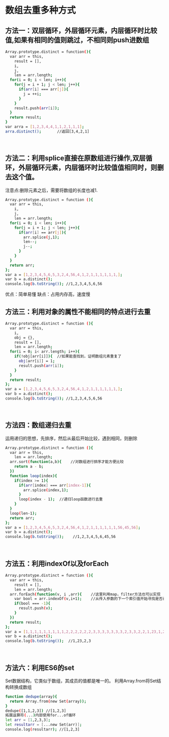 # 数组去重多种方式

## 方法一：双层循环，外层循环元素，内层循环时比较值,如果有相同的值则跳过，不相同则push进数组
```bash
Array.prototype.distinct = function(){
  var arr = this,
    result = [],
    i,
    j,
    len = arr.length;
  for(i = 0; i < len; i++){
    for(j = i + 1; j < len; j++){
      if(arr[i] === arr[j]){
        j = ++i;
      }
    }
    result.push(arr[i]);
  }
  return result;
}
var arra = [1,2,3,4,4,1,1,2,1,1,1];
arra.distinct();       //返回[3,4,2,1]
```
 
## 方法二：利用splice直接在原数组进行操作,双层循环，外层循环元素，内层循环时比较值值相同时，则删去这个值。
注意点:删除元素之后，需要将数组的长度也减1.
```bash
Array.prototype.distinct = function (){
  var arr = this,
    i,
    j,
    len = arr.length;
  for(i = 0; i < len; i++){
    for(j = i + 1; j < len; j++){
      if(arr[i] == arr[j]){
        arr.splice(j,1);
        len--;
        j--;
      }
    }
  }
  return arr;
};
var a = [1,2,3,4,5,6,5,3,2,4,56,4,1,2,1,1,1,1,1,1,];
var b = a.distinct();
console.log(b.toString()); //1,2,3,4,5,6,56
```
优点：简单易懂
缺点：占用内存高，速度慢
 
## 方法三：利用对象的属性不能相同的特点进行去重
```bash
Array.prototype.distinct = function (){
  var arr = this,
    i,
    obj = {},
    result = [],
    len = arr.length;
  for(i = 0; i< arr.length; i++){
    if(!obj[arr[i]]){  //如果能查找到，证明数组元素重复了
      obj[arr[i]] = 1;
      result.push(arr[i]);
    }
  }
  return result;
};
var a = [1,2,3,4,5,6,5,3,2,4,56,4,1,2,1,1,1,1,1,1,];
var b = a.distinct();
console.log(b.toString()); //1,2,3,4,5,6,56
```
 
## 方法四：数组递归去重

运用递归的思想，先排序，然后从最后开始比较，遇到相同，则删除
```bash
Array.prototype.distinct = function (){
  var arr = this,
    len = arr.length;
  arr.sort(function(a,b){    //对数组进行排序才能方便比较
    return a - b;
  })
  function loop(index){
    if(index >= 1){
      if(arr[index] === arr[index-1]){
        arr.splice(index,1);
      }
      loop(index - 1);  //递归loop函数进行去重
    }
  }
  loop(len-1);
  return arr;
};
var a = [1,2,3,4,5,6,5,3,2,4,56,4,1,2,1,1,1,1,1,1,56,45,56];
var b = a.distinct();
console.log(b.toString());    //1,2,3,4,5,6,45,56
```
 
## 方法五：利用indexOf以及forEach
```bash
Array.prototype.distinct = function (){
  var arr = this,
    result = [],
    len = arr.length;
  arr.forEach(function(v, i ,arr){    //这里利用map，filter方法也可以实现
    var bool = arr.indexOf(v,i+1);    //从传入参数的下一个索引值开始寻找是否存在重复
    if(bool === -1){
      result.push(v);
    }
  })
  return result;
};
var a = [1,1,1,1,1,1,1,1,1,2,2,2,2,2,2,3,3,3,3,3,3,3,2,3,3,2,2,1,23,1,23,2,3,2,3,2,3];
var b = a.distinct();
console.log(b.toString());  //1,23,2,3
```
 
## 方法六：利用ES6的set

Set数据结构，它类似于数组，其成员的值都是唯一的。
利用Array.from将Set结构转换成数组
```bash
function dedupe(array){
  return Array.from(new Set(array));
}
dedupe([1,1,2,3]) //[1,2,3]
拓展运算符(...)内部使用for...of循环
let arr = [1,2,3,3];
let resultarr = [...new Set(arr)];
console.log(resultarr); //[1,2,3]
```
